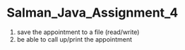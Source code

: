 # Salman_Java_Assignment_4
1. save the appointment to a file (read/write)
2. be able to call up/print the appointment
